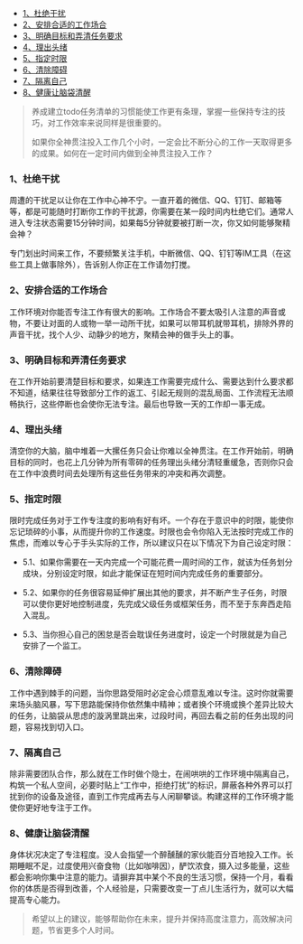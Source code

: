

<!-- TOC -->

- [1、杜绝干扰](#1杜绝干扰)
- [2、安排合适的工作场合](#2安排合适的工作场合)
- [3、明确目标和弄清任务要求](#3明确目标和弄清任务要求)
- [4、理出头绪](#4理出头绪)
- [5、指定时限](#5指定时限)
- [6、清除障碍](#6清除障碍)
- [7、隔离自己](#7隔离自己)
- [8、健康让脑袋清醒](#8健康让脑袋清醒)

<!-- /TOC -->



> 养成建立todo任务清单的习惯能使工作更有条理，掌握一些保持专注的技巧，对工作效率来说同样是很重要的。
> 
> 如果你全神贯注投入工作几个小时，一定会比不断分心的工作一天取得更多的成果。如何在一定时间内做到全神贯注投入工作？


### 1、杜绝干扰

周遭的干扰足以让你在工作中心神不宁。一直开着的微信、QQ、钉钉、邮箱等等，都是可能随时打断你工作的干扰源，你需要在某一段时间内杜绝它们。通常人进入专注状态需要15分钟时间，如果每5分钟就要被打断一次，你又如何能够聚精会神？

专门划出时间来工作，不要频繁关注手机，中断微信、QQ、钉钉等IM工具（在这些工具上做事除外），告诉别人你正在工作请勿打搅。

### 2、安排合适的工作场合

工作环境对你能否专注工作有很大的影响。工作场合不要太吸引人注意的声音或物，不要让对面的人或物一举一动所干扰，如果可以带耳机就带耳机，排除外界的声音干扰，找个人少、动静少的地方，聚精会神的做手头上的事。

### 3、明确目标和弄清任务要求

在工作开始前要清楚目标和要求，如果连工作需要完成什么、需要达到什么要求都不知道，结果往往导致部分工作的返工、引起无规则的混乱局面、工作流程无法顺畅执行，这些停断也会使你无法专注。最后也导致一天的工作却一事无成。

### 4、理出头绪

清空你的大脑，脑中堆着一大摞任务只会让你难以全神贯注。在工作开始前，明确目标的同时，也花上几分钟为所有零碎的任务理出头绪分清轻重缓急，否则你只会在工作中浪费时间去处理所有这些任务带来的冲突和再次调整。

### 5、指定时限

限时完成任务对于工作专注度的影响有好有坏。一个存在于意识中的时限，能使你忘记琐碎的小事，从而提升你的工作速度。时限也会令你陷入无法按时完成工作的焦虑，而难以专心于手头实际的工作，所以建议只在以下情况下为自己设定时限：

- 5.1、如果你需要在一天内完成一个可能花费一周时间的工作，就该为任务划分成块，分别设定时限，如此才能保证在短时间内完成任务的重要部分。

- 5.2、如果你的任务很容易延伸扩展出其他的要求，并不断产生子任务，时限可以使你更好地控制进度，先完成父级任务或框架任务，而不至于东奔西走陷入混乱。

- 5.3、当你担心自己的困怠是否会耽误任务进度时，设定一个时限就是为自己安排了一个监工。

### 6、清除障碍

工作中遇到棘手的问题，当你思路受阻时必定会心烦意乱难以专注。这时你就需要来场头脑风暴，写下思路能保持你依然集中精神；或者换个环境或换个差异比较大的任务，让脑袋从思虑的漩涡里跳出来，过段时间，再回去看之前的任务出现的问题，容易找到切入口。

### 7、隔离自己

除非需要团队合作，那么就在工作时做个隐士，在闹哄哄的工作环境中隔离自己，构筑一个私人空间，必要时贴上“工作中，拒绝打扰”的标识，屏蔽各种外界可以打扰到你的设备及途径，直到工作完成再去与人闲聊攀谈。构建这样的工作环境才能使你更好地专注于工作。

### 8、健康让脑袋清醒

身体状况决定了专注程度。没人会指望一个醉醺醺的家伙能百分百地投入工作。长期睡眠不足，过度使用兴奋食物（比如咖啡因），酽饮浓食，摄入过多能量，这些都会影响你集中注意的能力。请摒弃其中某个不良的生活习惯，保持一个月，看看你的体质是否得到改善，个人经验是，只需要改变一丁点儿生活行为，就可以大幅提高专心能力。


> 希望以上的建议，能够帮助你在未来，提升并保持高度注意力，高效解决问题，节省更多个人时间。